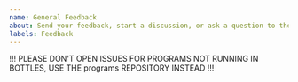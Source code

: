 ```yaml
---
name: General Feedback
about: Send your feedback, start a discussion, or ask a question to the developers.
labels: Feedback
---
```


!!! PLEASE DON'T OPEN ISSUES FOR PROGRAMS NOT RUNNING IN BOTTLES, USE THE programs REPOSITORY INSTEAD !!!
